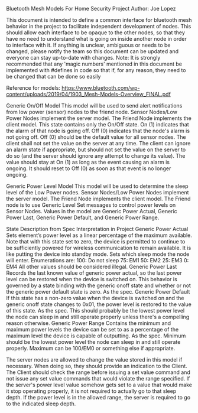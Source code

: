Bluetooth Mesh Models
For Home Security Project
Author: Joe Lopez

This document is intended to define a common interface for bluetooth mesh behavior in the project to facilitate independent development of nodes. This should allow each interface to be opaque to the other nodes, so that they have no need to understand what is going on inside another node in order to interface with it. 
If anything is unclear, ambiguous or needs to be changed, please notify the team so this document can be updated and everyone can stay up-to-date with changes. 
Note: It is strongly recommended that any 'magic numbers' mentioned in this document be implemented with #defines in code so that if, for any reason, they need to be changed that can be done so easily

Reference for models: https://www.bluetooth.com/wp-content/uploads/2019/04/1903_Mesh-Models-Overview_FINAL.pdf

Generic On/Off Model
This model will be used to send alert notifications from low power (sensor) nodes to the friend node. 
Sensor Nodes/Low Power Nodes implement the server model. The Friend Node implements the client model.
This state contains only the On/Off state. On (1) indicates that the alarm of that node is going off. Off (0) indicates that the node's alarm is not going off.
Off (0) should be the default value for all sensor nodes.
The client shall not set the value on the server at any time. The client can ignore an alarm state if appropriate, but should not set the value on the server to do so (and the server should ignore any attempt to change its value). 
The value should stay at On (1) as long as the event causing an alarm is ongoing. It should reset to Off (0) as soon as that event is no longer ongoing. 


Generic Power Level Model
This model will be used to determine the sleep level of the Low Power nodes.
Sensor Nodes/Low Power Nodes implement the server model. The Friend Node implements the client model. The Friend node is to use Generic Level Set messages to control power levels on Sensor Nodes.
Values in the model are Generic Power Actual, Generic Power Last, Generic Power Default, and Generic Power Range.

State
Description from Spec
Interpretation in Project
Generic Power Actual
Sets element’s power level as a linear percentage of the maximum available. Note that with this state set to zero, the device is permitted to continue to be sufficiently powered for wireless communication to remain available. It is like putting the device into standby mode. 
Sets which sleep mode the node will enter. Enumerations are:
100: Do not sleep
75: EM1
50: EM2
25: EM3
0: EM4
All other values should be considered illegal.
Generic Power Last
 Records the last known value of generic power actual, so the last power level can be restored when the device is switched on. This behavior is governed by a state binding with the generic onoff state and whether or not the generic power default state is zero. 
As the spec. 
Generic Power Default
If this state has a non-zero value when the device is switched on and the generic onoff state changes to 0x01, the power level is restored to the value of this state.
As the spec. This should probably be the lowest power level the node can sleep in and still operate properly unless there's a compelling reason otherwise.
Generic Power Range
Contains the minimum and maximum power levels the device can be set to as a percentage of the maximum level the device is capable of outputting.
As the spec. Minimum should be the lowest power level the node can sleep in and still operate properly. Maximum can be 100/EM0 or something else if appropriate.

The server nodes are allowed to change the value stored in this model if necessary. When doing so, they should provide an indication to the Client. 
The Client should  check the range before issuing a set value command and not issue any set value commands that would violate the range specified.
If the server's power level value somehow gets set to a value that would make it stop operating properly, it is not required to actually go to that sleep depth. If the power level is in the allowed range, the server is required to go to the indicated sleep depth. 

